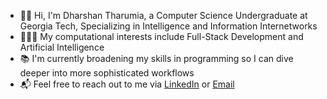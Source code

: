 * 👋🏼  Hi, I'm Dharshan Tharumia, a Computer Science Undergraduate at Georgia Tech, Specializing in Intelligence and Information Internetworks
* 👨🏼‍💻  My computational interests include Full-Stack Development and Artificial Intelligence
* 📚  I'm currently broadening my skills in programming so I can dive deeper into more sophisticated workflows
* 📬  Feel free to reach out to me via [LinkedIn](https://www.linkedin.com/in/dharshan-tharumia/) or [Email](mailto:senddharshan@gmail.edu)
